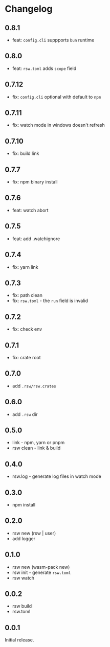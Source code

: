 # Changelog

## 0.8.1

- feat: `config.cli` suppports `bun` runtime 

## 0.8.0

- feat: `rsw.toml` adds `scope` field

## 0.7.12

- fix: `config.cli` optional with default to `npm`

## 0.7.11

- fix: watch mode in windows doesn't refresh

## 0.7.10

- fix: build link

## 0.7.7

- fix: npm binary install

## 0.7.6

- feat: watch abort

## 0.7.5

- feat: add .watchignore

## 0.7.4

- fix: yarn link

## 0.7.3

- fix: path clean
- fix: `rsw.toml` - the `run` field is invalid

## 0.7.2

- fix: check env

## 0.7.1

- fix: crate root

## 0.7.0

- add `.rsw/rsw.crates`

## 0.6.0

- add `.rsw` dir

## 0.5.0

- link - npm, yarn or pnpm
- rsw clean - link & build

## 0.4.0

- rsw.log - generate log files in watch mode

## 0.3.0

- npm install

## 0.2.0

- rsw new (rsw | user)
- add logger

## 0.1.0

- rsw new (wasm-pack new)
- rsw init - generate `rsw.toml`
- rsw watch

## 0.0.2

- rsw build
- rsw.toml

## 0.0.1

Initial release.
